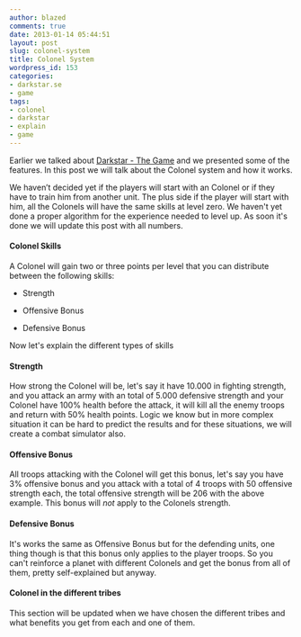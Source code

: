 ```yaml
---
author: blazed
comments: true
date: 2013-01-14 05:44:51
layout: post
slug: colonel-system
title: Colonel System
wordpress_id: 153
categories:
- darkstar.se
- game
tags:
- colonel
- darkstar
- explain
- game
---
```


Earlier we talked about [Darkstar - The Game](http://blog.darkdev.se/new-sites-to-our-community/) and we presented some of the features. In this post we will talk about the Colonel system and how it works.

We haven’t decided yet if the players will start with an Colonel or if they have to train him from another unit. The plus side if the player will start with him, all the Colonels will have the same skills at level zero. We haven't yet done a proper algorithm for the experience needed to level up. As soon it's done we will update this post with all numbers.


#### **Colonel Skills**


A Colonel will gain two or three points per level that you can distribute between the following skills:



	
  * Strength

	
  * Offensive Bonus

	
  * Defensive Bonus


Now let's explain the different types of skills


#### Strength


How strong the Colonel will be, let's say it have 10.000 in fighting strength, and you attack an army with an total of 5.000 defensive strength and your Colonel have 100% health before the attack, it will kill all the enemy troops and return with 50% health points. Logic we know but in more complex situation it can be hard to predict the results and for these situations, we will create a combat simulator also.


#### Offensive Bonus


All troops attacking with the Colonel will get this bonus, let's say you have 3% offensive bonus and you attack with a total of 4 troops with 50 offensive strength each, the total offensive strength will be 206 with the above example. This bonus will _not_ apply to the Colonels strength.


#### Defensive Bonus


It's works the same as Offensive Bonus but for the defending units, one thing though is that this bonus only applies to the player troops. So you can't reinforce a planet with different Colonels and get the bonus from all of them, pretty self-explained but anyway.


#### **Colonel in the different tribes**


This section will be updated when we have chosen the different tribes and what benefits you get from each and one of them.
